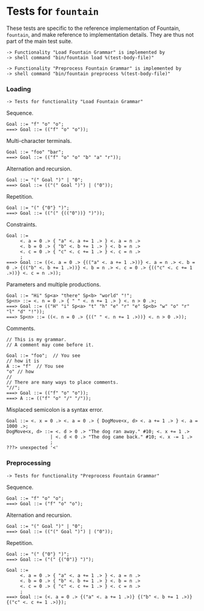 Tests for `fountain`
====================

These tests are specific to the reference implementation
of Fountain, `fountain`, and make reference to implementation
details.  They are thus not part of the main test suite.

    -> Functionality "Load Fountain Grammar" is implemented by
    -> shell command "bin/fountain load %(test-body-file)"

    -> Functionality "Preprocess Fountain Grammar" is implemented by
    -> shell command "bin/fountain preprocess %(test-body-file)"

### Loading

    -> Tests for functionality "Load Fountain Grammar"

Sequence.

    Goal ::= "f" "o" "o";
    ===> Goal ::= (("f" "o" "o"));

Multi-character terminals.

    Goal ::= "foo" "bar";
    ===> Goal ::= (("f" "o" "o" "b" "a" "r"));

Alternation and recursion.

    Goal ::= "(" Goal ")" | "0";
    ===> Goal ::= (("(" Goal ")") | ("0"));

Repetition.

    Goal ::= "(" {"0"} ")";
    ===> Goal ::= (("(" {(("0"))} ")"));

Constraints.

    Goal ::=
         <. a = 0 .> { "a" <. a += 1 .> } <. a = n .>
         <. b = 0 .> { "b" <. b += 1 .> } <. b = n .>
         <. c = 0 .> { "c" <. c += 1 .> } <. c = n .>
         ;
    ===> Goal ::= ((<. a = 0 .> {(("a" <. a += 1 .>))} <. a = n .> <. b = 0 .> {(("b" <. b += 1 .>))} <. b = n .> <. c = 0 .> {(("c" <. c += 1 .>))} <. c = n .>));

Parameters and multiple productions.

    Goal ::= "Hi" Sp<a> "there" Sp<b> "world" "!";
    Sp<n> ::= <. n = 0 .> { " " <. n += 1 .> } <. n > 0 .>;
    ===> Goal ::= (("H" "i" Sp<a> "t" "h" "e" "r" "e" Sp<b> "w" "o" "r" "l" "d" "!"));
    ===> Sp<n> ::= ((<. n = 0 .> {((" " <. n += 1 .>))} <. n > 0 .>));

Comments.

    // This is my grammar.
    // A comment may come before it.
    
    Goal ::= "foo";  // You see
    // how it is
    A ::= "f"  // You see
    "o" // how
    //
    // There are many ways to place comments.
    "//";
    ===> Goal ::= (("f" "o" "o"));
    ===> A ::= (("f" "o" "/" "/"));

Misplaced semicolon is a syntax error.

    Goal ::= <. x = 0 .> <. a = 0 .> { DogMove<x, d> <. a += 1 .> } <. a = 1000 .>;
    DogMove<x, d> ::= <. d > 0 .> "The dog ran away." #10; <. x += 1 .>
                    | <. d < 0 .> "The dog came back." #10; <. x -= 1 .>
                    ;
    ???> unexpected '<'

### Preprocessing

    -> Tests for functionality "Preprocess Fountain Grammar"

Sequence.

    Goal ::= "f" "o" "o";
    ===> Goal ::= ("f" "o" "o");

Alternation and recursion.

    Goal ::= "(" Goal ")" | "0";
    ===> Goal ::= (("(" Goal ")") | ("0"));

Repetition.

    Goal ::= "(" {"0"} ")";
    ===> Goal ::= ("(" {("0")} ")");

    Goal ::=
         <. a = 0 .> { "a" <. a += 1 .> } <. a = n .>
         <. b = 0 .> { "b" <. b += 1 .> } <. b = n .>
         <. c = 0 .> { "c" <. c += 1 .> } <. c = n .>
         ;
    ===> Goal ::= (<. a = 0 .> {("a" <. a += 1 .>)} {("b" <. b += 1 .>)} {("c" <. c += 1 .>)});
